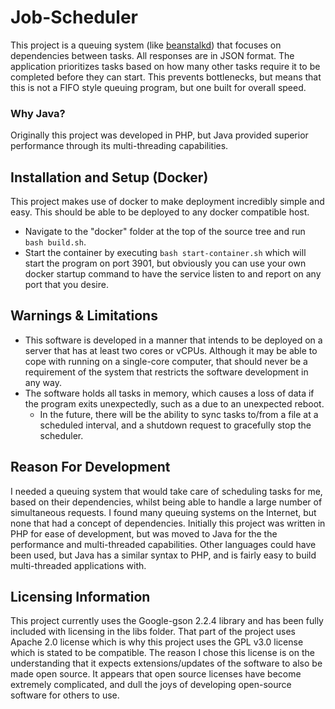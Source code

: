 Job-Scheduler
=============
This project is a queuing system (like [beanstalkd](https://kr.github.io/beanstalkd/)) that focuses on dependencies between tasks. All responses are in JSON format. The application prioritizes tasks based on how many other tasks require it to be completed before they can start. This prevents bottlenecks, but means that this is not a FIFO style queuing program, but one built for overall speed.

### Why Java?
Originally this project was developed in PHP, but Java provided superior performance through its multi-threading capabilities.

## Installation and Setup (Docker)
This project makes use of docker to make deployment incredibly simple and easy. This should be able to be deployed to any docker compatible host.
* Navigate to the "docker" folder at the top of the source tree and run `bash build.sh`.
* Start the container by executing `bash start-container.sh` which will start the program on port 3901, but obviously you can use your own docker startup command to have the service listen to and report on any port that you desire.

## Warnings & Limitations
* This software is developed in a manner that intends to be deployed on a server that has at least two cores or vCPUs. Although it may be able to cope with running on a single-core computer, that should never be a requirement of the system that restricts the software development in any way.
* The software holds all tasks in memory, which causes a loss of data if the program exits unexpectedly, such as a due to an unexpected reboot.
  * In the future, there will be the ability to sync tasks to/from a file at a scheduled interval, and a shutdown request to gracefully stop the scheduler.

## Reason For Development
I needed a queuing system that would take care of scheduling tasks for me, based on their dependencies, whilst being able to handle a large number of simultaneous requests. I found many queuing systems on the Internet, but none that had a concept of dependencies. Initially this project was written in PHP for ease of development, but was moved to Java for the the performance and multi-threaded capabilities. Other languages could have been used, but Java has a similar syntax to PHP, and is fairly easy to build multi-threaded applications with.

## Licensing Information
This project currently uses the Google-gson 2.2.4 library and has been fully included with licensing in the libs folder. That part of the project uses Apache 2.0 license which is why this project uses the GPL v3.0 license which is stated to be compatible. The reason I chose this license is on the understanding that it expects extensions/updates of the software to also be made open source. It appears that open source licenses have become extremely complicated, and dull the joys of developing open-source software for others to use.
